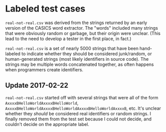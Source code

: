 Labeled test cases
==================

`real-not-real.csv` was derived from the strings returned by an early version of the CASICS word extractor.  The "words" included many strings that were obviously random or garbage, but their origin were unclear.  (This lead to the need to develop a tester in the first place, in fact.)

`real-not-real.csv` is a set of nearly 5000 strings that have been hand-labeled to indicate whether they should be considered junk/random, or human-generated strings (most likely identifiers in source code).  The strings may be multiple words concatenated together, as often happens when programmers create identifiers.

Update 2017-02-22
-----------------

`real-not-real.csv` started off with several strings that were all of the form `AxxxxBHelloWorldAxxxxBHelloWorld`, `AxxxxBHelloWorldAxxxxBHelloWorldAxxxxBHelloWorldAxxxxB`, etc.  It's unclear whether they _should_ be considered real identifiers or random strings. I finally removed them from the test set because I could not decide, and couldn't decide on the appropriate label.

